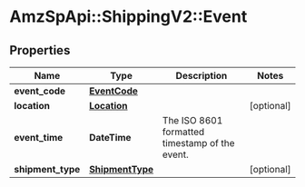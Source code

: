 # AmzSpApi::ShippingV2::Event

## Properties
Name | Type | Description | Notes
------------ | ------------- | ------------- | -------------
**event_code** | [**EventCode**](EventCode.md) |  | 
**location** | [**Location**](Location.md) |  | [optional] 
**event_time** | **DateTime** | The ISO 8601 formatted timestamp of the event. | 
**shipment_type** | [**ShipmentType**](ShipmentType.md) |  | [optional] 

